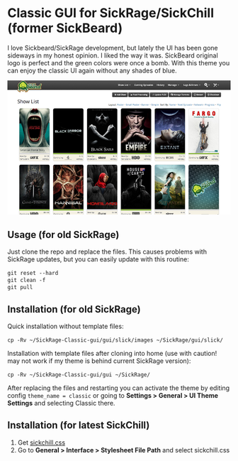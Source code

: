# Classic GUI for SickRage/SickChill (former SickBeard)

I love Sickbeard/SickRage development, but lately the UI has been gone sideways in my honest opinion. I liked the way it was. SickBeard original logo is perfect and the green colors were once a bomb. With this theme you can enjoy the classic UI again without any shades of blue.

![Screenshot (poster view)](https://raw.githubusercontent.com/ronilaukkarinen/SickRage-Classic-gui/master/src/screenshot_2.png "Screenshot")

## Usage (for old SickRage)

Just clone the repo and replace the files. This causes problems with SickRage updates, but you can easily update with this routine:

	git reset --hard
	git clean -f
	git pull

## Installation (for old SickRage)

Quick installation without template files:

    cp -Rv ~/SickRage-Classic-gui/gui/slick/images ~/SickRage/gui/slick/

Installation with template files after cloning into home (use with caution! may not work if my theme is behind current SickRage version):

    cp -Rv ~/SickRage-Classic-gui/gui ~/SickRage/

After replacing the files and restarting you can activate the theme by editing config `theme_name = classic` or going to **Settings > General > UI Theme Settings** and selecting Classic there.

## Installation (for latest SickChill)

1. Get [sickchill.css](https://raw.githubusercontent.com/ronilaukkarinen/SickRage-Classic-gui/master/sickchill.css)
2. Go to **General > Interface > Stylesheet File Path** and select sickchill.css
